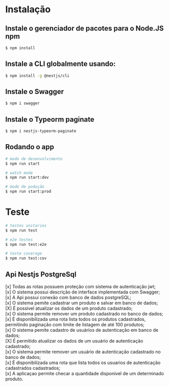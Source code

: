 

# Instalação

 ## Instale o gerenciador de pacotes para o Node.JS npm
```bash
$ npm install
```

## Instale a CLI globalmente usando:
```bash
$ npm install -g @nestjs/cli
```
## Instale o Swagger
```bash
$ npm i swagger
```
## Instale o Typeorm paginate
```bash
$ npm i nestjs-typeorm-paginate
```

## Rodando o app


```bash
# modo de desenvolvimento
$ npm run start

# watch mode
$ npm run start:dev

# mode de podução
$ npm run start:prod
```
# Teste

```bash
# testes unitarios
$ npm run test

# e2e testes
$ npm run test:e2e

# teste coverage
$ npm run test:cov
```


<div>
  
  <h2> Api Nestjs PostgreSql </h2>
  
</div>

<div>
  
  [x] Todas as rotas possuem proteção com sistema de autenticação jwt;<br>
  [x] O sistema possui descrição de interface implementada com Swagger;<br>
  [x] A Api possui conexão com banco de dados postgreSQL;<br>
  [x] O sistema pemite cadastrar um produto e salvar em banco de dados;<br>
  [X] É possivel atualizar os dados de um produto cadastrado;<br>
  [x] O sistema permite remover um produto cadastrado no banco de dados;<br>
  [x] É disponibilizada uma rota lista todos os produtos cadastrados, permitindo paginação com limite de listagem de até 100 produtos; <br>
  [x] O sistema pemite cadastro de usuários de autenticação em banco de dados;<br>
  [X] É permitido atualizar os dados de um usuário de autenticação cadastrado;<br>
  [x] O sistema permite remover um usuário de autenticação cadastrado no banco de dados;<br>
  [x] É disponibilizada uma rota que lista todos os usuarios de autenticação cadastrados cadastrados;<br>
  [x] A aplicaçao permite checar a quantidade disponivel de um determinado produto.<br>

</div>
